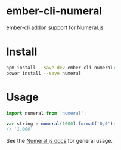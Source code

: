 ember-cli-numeral
=================

ember-cli addon support for Numeral.js


# Install

```bash
npm install --save-dev ember-cli-numeral;
bower install --save numeral
```

# Usage

```javascript
import numeral from 'numeral';

var string = numeral(1000).format('0,0');
// '1,000'
```

See the [Numeral.js docs](http://numeraljs.com/) for general usage.